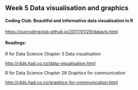 ## Week 5 Data visualisation and graphics
#### Coding Club: Beautiful and informative data visualisation in R 

https://ourcodingclub.github.io/2017/01/29/datavis.html

#### Readings: 
R for Data Science Chapter 3 Data visualisation 

http://r4ds.had.co.nz/data-visualisation.html

R for Data Science Chapter 28 Graphics for communication 

http://r4ds.had.co.nz/graphics-for-communication.html
